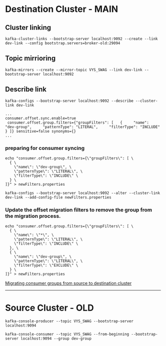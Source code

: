 # Destination Cluster - MAIN


## Cluster linking
```
kafka-cluster-links --bootstrap-server localhost:9092 --create --link dev-link --config bootstrap.servers=broker-old:29094
```

## Topic mirrioring
```
kafka-mirrors --create --mirror-topic VYS_SWAG --link dev-link --bootstrap-server localhost:9092
```

## Describe link
```
kafka-configs --bootstrap-server localhost:9092 --describe --cluster-link dev-link
```
```
...
consumer.offset.sync.enable=true
 consumer.offset.group.filters={"groupFilters": [   {     "name": "dev-group",     "patternType": "LITERAL",     "filterType": "INCLUDE"   } ]} sensitive=false synonyms={}
...
```

### preparing for consumer syncing

```
echo "consumer.offset.group.filters={\"groupFilters\": [ \
  { \
    \"name\": \"dev-group\", \
    \"patternType\": \"LITERAL\", \
    \"filterType\": \"INCLUDE\" \
  } \
]}" > newFilters.properties
```



```
kafka-configs --bootstrap-server localhost:9092 --alter --cluster-link dev-link --add-config-file newFilters.properties
```

### Update the offset migration filters to remove the group from the migration process.

```
echo "consumer.offset.group.filters={\"groupFilters\": [ \
  { \
    \"name\": \"*\", \
    \"patternType\": \"LITERAL\", \
    \"filterType\": \"INCLUDE\" \
  }, \
  { \
    \"name\": \"dev-group\", \
    \"patternType\": \"LITERAL\", \
    \"filterType\": \"EXCLUDE\" \
  } \
]}" > newFilters.properties
```

[Migrating consumer groups from source to destination cluster](https://docs.confluent.io/platform/current/multi-dc-deployments/cluster-linking/commands.html#migrating-consumer-groups-from-source-to-destination-cluster)

----



# Source Cluster - OLD


```
kafka-console-producer --topic VYS_SWAG --bootstrap-server localhost:9094

kafka-console-consumer --topic VYS_SWAG --from-beginning --bootstrap-server localhost:9094 --group dev-group

```

